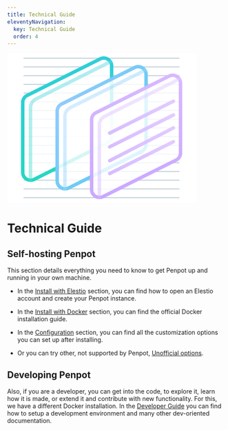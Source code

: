 ```yaml
---
title: Technical Guide
eleventyNavigation:
  key: Technical Guide
  order: 4
---
```


<div class="main-illus">
  <img src="/img/home-techguide.png" alt="Technical guide" border="0">
</div>

# Technical Guide

## Self-hosting Penpot

This section details everything you need to know to get Penpot up and running in your own
machine.

* In the [Install with Elestio][1] section, you can find how to open an Elestio account and create your Penpot instance.

* In the [Install with Docker][2] section, you can find the official Docker installation guide.

* In the [Configuration][3] section, you can find all the customization options you can set up after installing.

* Or you can try other, not supported by Penpot, [Unofficial options][4].

## Developing Penpot

Also, if you are a developer, you can get into the code, to explore it, learn how it is made, or extend it and contribute with new functionality. For this, we have a different Docker installation.
In the [Developer Guide][5] you can find how to setup a development environment and many other dev-oriented documentation.

[1]: /technical-guide/getting-started/#install-with-elestio
[2]: /technical-guide/getting-started/#install-with-docker
[3]: /technical-guide/configuration/
[4]: /technical-guide/getting-started/#unofficial-self-host-options
[5]: /technical-guide/developer/
